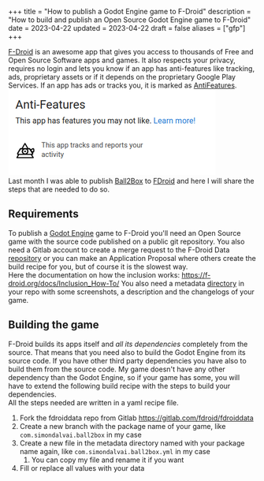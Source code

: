 +++
title = "How to publish a Godot Engine game to F-Droid"
description = "How to build and publish an Open Source Godot Engine game to F-Droid"
date = 2023-04-22
updated = 2023-04-22
draft = false
aliases = ["gfp"]
+++

[F-Droid](https://f-droid.org) is an awesome app that gives you access to thousands of Free and Open Source Software apps and games. 
It also respects your privacy, requires no login and lets you know if an app has anti-features like tracking, ads, proprietary assets or if it depends on the proprietary Google Play Services.
If an app has ads or tracks you, it is marked as [AntiFeatures](https://f-droid.org/docs/Anti-Features).
<img class="blog-image" src="antifeatures.png" alt="AntiFeatures example">  
Last month I was able to publish [Ball2Box](@/games/ball2box/index.md) to [FDroid](https://f-droid.org/en/packages/com.simondalvai.ball2box/) and here I will share the steps that are needed to do so.  

## Requirements
To publish a [Godot Engine](https://godotengine.org) game to F-Droid you'll need an Open Source game with the source code published on a public git repository.
You also need a Gitlab account to create a merge request to the F-Droid Data [repository](https://gitlab.com/fdroid/fdroiddata) or you can make an Application Proposal where others create the build recipe for you, but of course it is the slowest way.  
Here the documentation on how the inclusion works: https://f-droid.org/docs/Inclusion_How-To/
You also need a metadata [directory](https://github.com/dulvui/ball2box/tree/main/metadata) in your repo with some screenshots, a description and the changelogs of your game.

## Building the game
F-Droid builds its apps itself and *all its dependencies* completely from the source.
That means that you need also to build the Godot Engine from its source code.
If you have other third party dependencies you have also to build them from the source code.
My game doesn't have any other dependency than the Godot Engine, so if your game has some, you will have to extend the following build recipe with the steps to build your dependencies.  
All the steps needed are written in a yaml recipe file.

1. Fork the fdroiddata repo from Gitlab https://gitlab.com/fdroid/fdroiddata
2. Create a new branch with the package name of your game, like `com.simondalvai.ball2box` in my case
3. Create a new file in the metadata directory named with your package name again, like `com.simondalvai.ball2box.yml` in my case
   1. You can copy my file and rename it if you want
4. Fill or replace all values with your data



